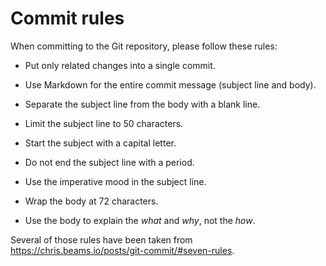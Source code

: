 Commit rules
============

When committing to the Git repository, please follow these rules:

  * Put only related changes into a single commit.

  * Use Markdown for the entire commit message (subject line and body).

  * Separate the subject line from the body with a blank line.

  * Limit the subject line to 50 characters.

  * Start the subject with a capital letter.

  * Do not end the subject line with a period.

  * Use the imperative mood in the subject line.

  * Wrap the body at 72 characters.

  * Use the body to explain the *what* and *why*, not the *how*.

Several of those rules have been taken from
https://chris.beams.io/posts/git-commit/#seven-rules.

